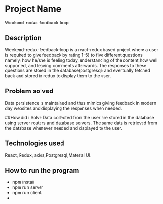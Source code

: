 # Project Name
Weekend-redux-feedback-loop

## Description
Weekend-redux-feedback-loop is a react-redux based project where a user is required to give feedback by rating(1-5) to five different questions namely; how he/she is feeling today, understanding of the content,how well supported, and leaving comments afterwards. The responses to these questions are stored in the database(postgresql) and eventually fetched back and stored in redux to display them to the user. 

## Problem solved
Data persistence is maintained and thus mimics giving feedback in modern day websites and displaying the responses when needed.

##How did i Solve
Data collected from the user are stored in the database using  server routers and database servers. The same data is retrieved from the database whenever needed and displayed to the user.

## Technologies used

React, Redux, axios,Postgresql,Material UI.

## How to run the program

- npm install
- npm run server
- npm run client.
- 


